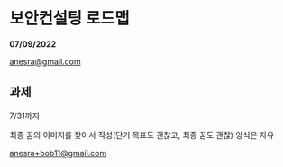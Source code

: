 # 보안컨설팅 로드맵
**07/09/2022**  

anesra@gmail.com

## 과제

7/31까지

최종 꿈의 이미지를 찾아서 작성(단기 목표도 괜찮고, 최종 꿈도 괜찮)
양식은 자유

anesra+bob11@gmail.com